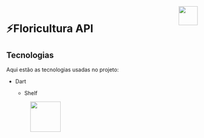 <img height="50em" align="right" src="https://user-images.githubusercontent.com/58093259/211449637-11b770e8-daa8-46c6-b695-8c6518407ccc.svg" />

# ⚡Floricultura API

## Tecnologias

Aqui estão as tecnologias usadas no projeto:

- Dart
  - Shelf

    <div style="display: inline-block;">
        <img width="80em" src="https://cdn.jsdelivr.net/gh/devicons/devicon/icons/dart/dart-original.svg" />
    </div>


